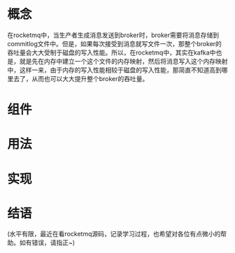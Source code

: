 # 概念

在rocketmq中，当生产者生成消息发送到broker时，broker需要将消息存储到commitlog文件中。但是，如果每次接受到消息就写文件一次，那整个broker的吞吐量会大大受制于磁盘的写入性能。所以，在rocketmq中，其实在kafka中也是，就是先在内存中建立一个这个文件的内存映射，然后将消息写入这个内存映射中，这样一来，由于内存的写入性能相较于磁盘的写入性能，那简直不知道高到哪里去了，从而也可以大大提升整个broker的吞吐量。

# 组件

# 用法



# 实现

# 结语



(水平有限，最近在看rocketmq源码，记录学习过程，也希望对各位有点微小的帮助。如有错误，请指正~)

